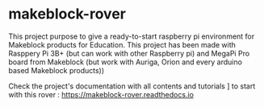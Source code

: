 # makeblock-rover
This project purpose to give a ready-to-start raspberry pi environment for Makeblock products for Education. This project has been made with Rasppery Pi 3B+ (but can work with other Raspberry pi) and MegaPi Pro board from Makeblock (but work with Auriga, Orion and every arduino based Makeblock products))  

Check the project's documentation with all contents and tutorials ]
to start with this rover : https://makeblock-rover.readthedocs.io
